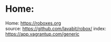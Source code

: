 # Home:
Home: https://roboxes.org  
source: https://github.com/lavabit/robox/
index: https://app.vagrantup.com/generic
